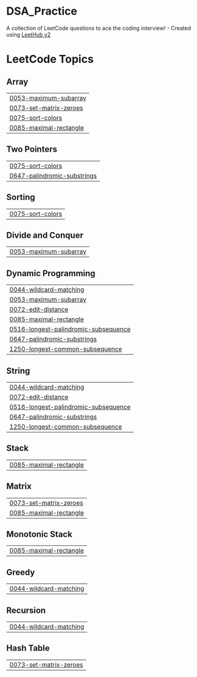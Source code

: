 # DSA_Practice
A collection of LeetCode questions to ace the coding interview! - Created using [LeetHub v2](https://github.com/arunbhardwaj/LeetHub-2.0)

<!---LeetCode Topics Start-->
# LeetCode Topics
## Array
|  |
| ------- |
| [0053-maximum-subarray](https://github.com/shushantrishav/DSA_Practice/tree/master/0053-maximum-subarray) |
| [0073-set-matrix-zeroes](https://github.com/shushantrishav/DSA_Practice/tree/master/0073-set-matrix-zeroes) |
| [0075-sort-colors](https://github.com/shushantrishav/DSA_Practice/tree/master/0075-sort-colors) |
| [0085-maximal-rectangle](https://github.com/shushantrishav/DSA_Practice/tree/master/0085-maximal-rectangle) |
## Two Pointers
|  |
| ------- |
| [0075-sort-colors](https://github.com/shushantrishav/DSA_Practice/tree/master/0075-sort-colors) |
| [0647-palindromic-substrings](https://github.com/shushantrishav/DSA_Practice/tree/master/0647-palindromic-substrings) |
## Sorting
|  |
| ------- |
| [0075-sort-colors](https://github.com/shushantrishav/DSA_Practice/tree/master/0075-sort-colors) |
## Divide and Conquer
|  |
| ------- |
| [0053-maximum-subarray](https://github.com/shushantrishav/DSA_Practice/tree/master/0053-maximum-subarray) |
## Dynamic Programming
|  |
| ------- |
| [0044-wildcard-matching](https://github.com/shushantrishav/DSA_Practice/tree/master/0044-wildcard-matching) |
| [0053-maximum-subarray](https://github.com/shushantrishav/DSA_Practice/tree/master/0053-maximum-subarray) |
| [0072-edit-distance](https://github.com/shushantrishav/DSA_Practice/tree/master/0072-edit-distance) |
| [0085-maximal-rectangle](https://github.com/shushantrishav/DSA_Practice/tree/master/0085-maximal-rectangle) |
| [0516-longest-palindromic-subsequence](https://github.com/shushantrishav/DSA_Practice/tree/master/0516-longest-palindromic-subsequence) |
| [0647-palindromic-substrings](https://github.com/shushantrishav/DSA_Practice/tree/master/0647-palindromic-substrings) |
| [1250-longest-common-subsequence](https://github.com/shushantrishav/DSA_Practice/tree/master/1250-longest-common-subsequence) |
## String
|  |
| ------- |
| [0044-wildcard-matching](https://github.com/shushantrishav/DSA_Practice/tree/master/0044-wildcard-matching) |
| [0072-edit-distance](https://github.com/shushantrishav/DSA_Practice/tree/master/0072-edit-distance) |
| [0516-longest-palindromic-subsequence](https://github.com/shushantrishav/DSA_Practice/tree/master/0516-longest-palindromic-subsequence) |
| [0647-palindromic-substrings](https://github.com/shushantrishav/DSA_Practice/tree/master/0647-palindromic-substrings) |
| [1250-longest-common-subsequence](https://github.com/shushantrishav/DSA_Practice/tree/master/1250-longest-common-subsequence) |
## Stack
|  |
| ------- |
| [0085-maximal-rectangle](https://github.com/shushantrishav/DSA_Practice/tree/master/0085-maximal-rectangle) |
## Matrix
|  |
| ------- |
| [0073-set-matrix-zeroes](https://github.com/shushantrishav/DSA_Practice/tree/master/0073-set-matrix-zeroes) |
| [0085-maximal-rectangle](https://github.com/shushantrishav/DSA_Practice/tree/master/0085-maximal-rectangle) |
## Monotonic Stack
|  |
| ------- |
| [0085-maximal-rectangle](https://github.com/shushantrishav/DSA_Practice/tree/master/0085-maximal-rectangle) |
## Greedy
|  |
| ------- |
| [0044-wildcard-matching](https://github.com/shushantrishav/DSA_Practice/tree/master/0044-wildcard-matching) |
## Recursion
|  |
| ------- |
| [0044-wildcard-matching](https://github.com/shushantrishav/DSA_Practice/tree/master/0044-wildcard-matching) |
## Hash Table
|  |
| ------- |
| [0073-set-matrix-zeroes](https://github.com/shushantrishav/DSA_Practice/tree/master/0073-set-matrix-zeroes) |
<!---LeetCode Topics End-->